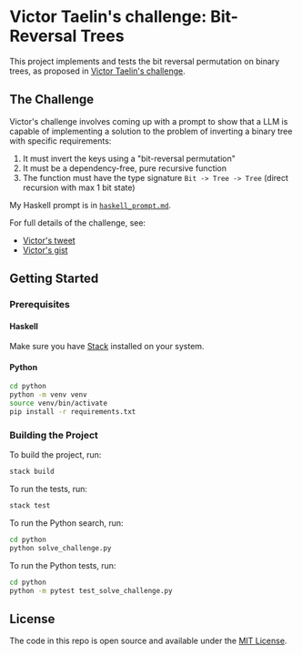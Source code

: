 # Victor Taelin's challenge: Bit-Reversal Trees

This project implements and tests the bit reversal permutation on binary trees, as proposed in [Victor Taelin's challenge](https://x.com/VictorTaelin/status/1844886809005687270).

## The Challenge

Victor's challenge involves coming up with a prompt to show that a LLM is capable of implementing a solution to the problem of inverting a binary tree with specific requirements:
1. It must invert the keys using a "bit-reversal permutation"
2. It must be a dependency-free, pure recursive function
3. The function must have the type signature `Bit -> Tree -> Tree` (direct recursion with max 1 bit state)

My Haskell prompt is in [`haskell_prompt.md`](haskell_prompt.md).

For full details of the challenge, see: 
- [Victor's tweet](https://x.com/VictorTaelin/status/1844886809005687270)
- [Victor's gist](https://gist.github.com/VictorTaelin/45440a737e47b872d7505c6cda27b6aa)

## Getting Started

### Prerequisites

#### Haskell

Make sure you have [Stack](https://docs.haskellstack.org/en/stable/install_and_upgrade/) installed on your system.

#### Python

```sh
cd python
python -m venv venv
source venv/bin/activate
pip install -r requirements.txt
```

### Building the Project

To build the project, run:

```bash
stack build
```

To run the tests, run:

```bash
stack test
```

To run the Python search, run:

```bash
cd python
python solve_challenge.py
```

To run the Python tests, run:

```bash
cd python
python -m pytest test_solve_challenge.py
```

## License

The code in this repo is open source and available under the [MIT License](LICENSE).
